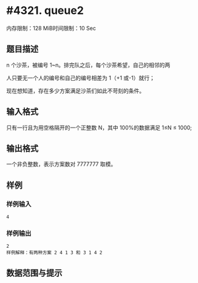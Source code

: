 # #4321. queue2

内存限制：128 MiB时间限制：10 Sec

## 题目描述

n 个沙茶，被编号 1~n。排完队之后，每个沙茶希望，自己的相邻的两

人只要无一个人的编号和自己的编号相差为 1（+1 或-1）就行； 

现在想知道，存在多少方案满足沙茶们如此不苛刻的条件。 

## 输入格式

只有一行且为用空格隔开的一个正整数 N，其中 100%的数据满足 1&le;N &le; 1000; 

## 输出格式

一个非负整数，表示方案数对 7777777 取模。   

## 样例

### 样例输入

    
    4               
    

### 样例输出

    
    2 
    样例解释：有两种方案 2 4 1 3 和 3 1 4 2 
    

## 数据范围与提示
